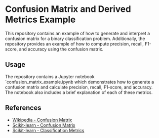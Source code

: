 # Confusion Matrix and Derived Metrics Example
This repository contains an example of how to generate and interpret a confusion matrix for a binary classification problem. Additionally, the repository provides an example of how to compute precision, recall, F1-score, and accuracy using the confusion matrix.

## Usage
The repository contains a Jupyter notebook `confusion_matrix_example.ipynb which demonstrates how to generate a confusion matrix and calculate precision, recall, F1-score, and accuracy. The notebook also includes a brief explanation of each of these metrics.

## References
- [Wikipedia - Confusion Matrix](https://en.wikipedia.org/wiki/Confusion_matrix)
- [Scikit-learn - Confusion Matrix](https://scikit-learn.org/stable/modules/generated/sklearn.metrics.confusion_matrix.html)
- [Scikit-learn - Classification Metrics](https://scikit-learn.org/stable/modules/model_evaluation.html#classification-metrics)